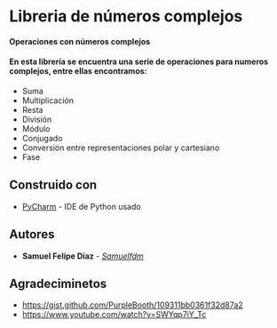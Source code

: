 # Libreria de números complejos
#### Operaciones con números complejos
#### En esta librería se encuentra una serie de operaciones para numeros complejos, entre ellas encontramos:
- Suma
- Multiplicación
- Resta
- División
- Módulo
- Conjugado 
- Conversión entre representaciones polar y cartesiano
- Fase

## Construido con
- [PyCharm](https://www.jetbrains.com/pycharm/) - IDE de Python usado
## Autores
- **Samuel Felipe Díaz** - [*Samuelfdm*](https://github.com/Samuelfdm)
## Agradeciminetos
- <https://gist.github.com/PurpleBooth/109311bb0361f32d87a2>
- <https://www.youtube.com/watch?v=SWYqp7iY_Tc>